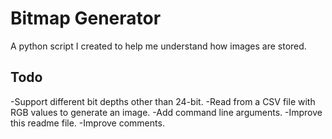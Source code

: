 # Bitmap Generator
A python script I created to help me understand how images are stored.

## Todo
-Support different bit depths other than 24-bit.
-Read from a CSV file with RGB values to generate an image.
-Add command line arguments.
-Improve this readme file.
-Improve comments.
